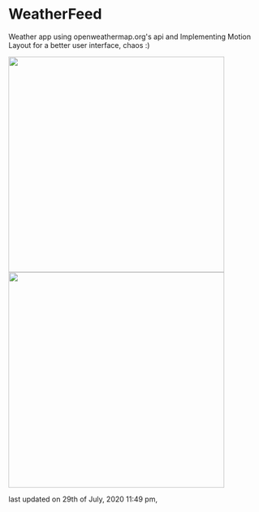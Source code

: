 # WeatherFeed
Weather app using openweathermap.org's api and Implementing Motion Layout for a better user interface, chaos :)

<img src="https://i.imgur.com/MFD9zeU.gif" width="425"/>  <img src="https://i.imgur.com/2ZQAnVN.gif" width="425"/>

last updated on 29th of July, 2020 11:49 pm, 
